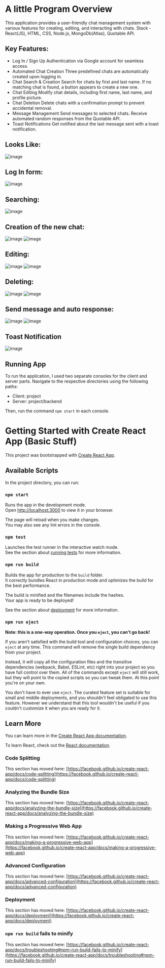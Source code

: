 # A little Program Overview
This application provides a user-friendly chat management system with various features for creating, editing, and interacting with chats. Stack - React(JS), HTML, CSS, Node.js, MongoDb(Atlas), Quotable API.

## Key Features:
- Log In / Sign Up
  Authentication via Google account for seamless access.
- Automated Chat Creation
  Three predefined chats are automatically created upon logging in.
- Chat Search & Creation
  Search for chats by first and last name.
  If no matching chat is found, a button appears to create a new one.
- Chat Editing
  Modify chat details, including first name, last name, and profile picture.
- Chat Deletion
  Delete chats with a confirmation prompt to prevent accidental removal.
- Message Management
  Send messages to selected chats.
  Receive automated random responses from the Quotable API.
- Toast Notifications
  Get notified about the last message sent with a toast notification.

## Looks Like:
![image](https://github.com/user-attachments/assets/8890a5d0-fa89-435b-8c8e-2ded12d6aa8a)

## Log In form:
![image](https://github.com/user-attachments/assets/7ccb079d-d65b-4a68-b6c4-4bbd97e6d896)

## Searching:
 ![image](https://github.com/user-attachments/assets/03117c80-9bb4-4bd7-a119-a1a07bc224ea)

## Creation of the new chat:
![image](https://github.com/user-attachments/assets/62d00991-f13b-47ee-a119-ec5814595e87)
![image](https://github.com/user-attachments/assets/b8c298ee-5b3f-45e1-9e6f-e24541153918)

## Editing:
![image](https://github.com/user-attachments/assets/fddd4e3e-b197-441a-8dbb-0152dd5c8d4e)
![image](https://github.com/user-attachments/assets/20547405-048d-4f14-9f21-45676effafe0)

## Deleting:
![image](https://github.com/user-attachments/assets/236a7d43-db70-4b23-86f9-89c06fcf6d7b)
![image](https://github.com/user-attachments/assets/6e3c41af-0f13-482a-a8df-2b2c92c42e76)

## Send message and auto response:
![image](https://github.com/user-attachments/assets/c2b65467-cd61-460e-bd84-cc825a3e17e2)
![image](https://github.com/user-attachments/assets/af201410-8f76-484b-b0ce-dd1bc4b0a474)

## Toast Notification
![image](https://github.com/user-attachments/assets/6c6eea57-7b59-4ea2-8949-3054b51fe6fd)

## Running App
To run the application, I used two separate consoles for the client and server parts. Navigate to the respective directories using the following paths:
- Client: project
- Server: project/backend

Then, run the command `npm start` in each console.

# Getting Started with Create React App (Basic Stuff)

This project was bootstrapped with [Create React App](https://github.com/facebook/create-react-app).

## Available Scripts

In the project directory, you can run:

### `npm start`

Runs the app in the development mode.\
Open [http://localhost:3000](http://localhost:3000) to view it in your browser.

The page will reload when you make changes.\
You may also see any lint errors in the console.

### `npm test`

Launches the test runner in the interactive watch mode.\
See the section about [running tests](https://facebook.github.io/create-react-app/docs/running-tests) for more information.

### `npm run build`

Builds the app for production to the `build` folder.\
It correctly bundles React in production mode and optimizes the build for the best performance.

The build is minified and the filenames include the hashes.\
Your app is ready to be deployed!

See the section about [deployment](https://facebook.github.io/create-react-app/docs/deployment) for more information.

### `npm run eject`

**Note: this is a one-way operation. Once you `eject`, you can't go back!**

If you aren't satisfied with the build tool and configuration choices, you can `eject` at any time. This command will remove the single build dependency from your project.

Instead, it will copy all the configuration files and the transitive dependencies (webpack, Babel, ESLint, etc) right into your project so you have full control over them. All of the commands except `eject` will still work, but they will point to the copied scripts so you can tweak them. At this point you're on your own.

You don't have to ever use `eject`. The curated feature set is suitable for small and middle deployments, and you shouldn't feel obligated to use this feature. However we understand that this tool wouldn't be useful if you couldn't customize it when you are ready for it.

## Learn More

You can learn more in the [Create React App documentation](https://facebook.github.io/create-react-app/docs/getting-started).

To learn React, check out the [React documentation](https://reactjs.org/).

### Code Splitting

This section has moved here: [https://facebook.github.io/create-react-app/docs/code-splitting](https://facebook.github.io/create-react-app/docs/code-splitting)

### Analyzing the Bundle Size

This section has moved here: [https://facebook.github.io/create-react-app/docs/analyzing-the-bundle-size](https://facebook.github.io/create-react-app/docs/analyzing-the-bundle-size)

### Making a Progressive Web App

This section has moved here: [https://facebook.github.io/create-react-app/docs/making-a-progressive-web-app](https://facebook.github.io/create-react-app/docs/making-a-progressive-web-app)

### Advanced Configuration

This section has moved here: [https://facebook.github.io/create-react-app/docs/advanced-configuration](https://facebook.github.io/create-react-app/docs/advanced-configuration)

### Deployment

This section has moved here: [https://facebook.github.io/create-react-app/docs/deployment](https://facebook.github.io/create-react-app/docs/deployment)

### `npm run build` fails to minify

This section has moved here: [https://facebook.github.io/create-react-app/docs/troubleshooting#npm-run-build-fails-to-minify](https://facebook.github.io/create-react-app/docs/troubleshooting#npm-run-build-fails-to-minify)
